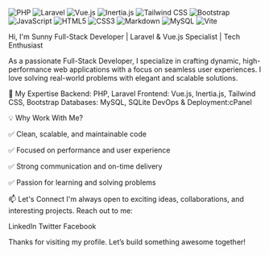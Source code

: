 ![PHP](https://img.shields.io/badge/PHP-777BB4?style=flat&logo=php&logoColor=white)
![Laravel](https://img.shields.io/badge/Laravel-F05340?style=flat&logo=laravel&logoColor=white)
![Vue.js](https://img.shields.io/badge/Vue.js-42B883?style=flat&logo=vue.js&logoColor=white)
![Inertia.js](https://img.shields.io/badge/Inertia.js-3A3A3A?style=flat)
![Tailwind CSS](https://img.shields.io/badge/Tailwind_CSS-06B6D4?style=flat&logo=tailwindcss&logoColor=white)
![Bootstrap](https://img.shields.io/badge/Bootstrap-7952B3?style=flat&logo=bootstrap&logoColor=white)
![JavaScript](https://img.shields.io/badge/JavaScript-F7DF1E?style=flat&logo=javascript&logoColor=black)
![HTML5](https://img.shields.io/badge/HTML5-E34F26?style=flat&logo=html5&logoColor=white)
![CSS3](https://img.shields.io/badge/CSS3-1572B6?style=flat&logo=css3&logoColor=white)
![Markdown](https://img.shields.io/badge/Markdown-000000?style=flat&logo=markdown&logoColor=white)
![MySQL](https://img.shields.io/badge/MySQL-4479A1?style=flat&logo=mysql&logoColor=white)
![Vite](https://img.shields.io/badge/Vite-646CFF?style=flat&logo=vite&logoColor=white)



Hi, I'm Sunny
Full-Stack Developer | Laravel & Vue.js Specialist | Tech Enthusiast

As a passionate Full-Stack Developer, I specialize in crafting dynamic, high-performance web applications with a focus on seamless user experiences. I love solving real-world problems with elegant and scalable solutions.

💼 My Expertise
Backend: PHP, Laravel
Frontend: Vue.js, Inertia.js, Tailwind CSS, Bootstrap
Databases: MySQL, SQLite
DevOps & Deployment:cPanel

💡 Why Work With Me? 

✅ Clean, scalable, and maintainable code

✅ Focused on performance and user experience

✅ Strong communication and on-time delivery

✅ Passion for learning and solving problems

📫 Let's Connect
I'm always open to exciting ideas, collaborations, and interesting projects.
Reach out to me:

LinkedIn
Twitter
Facebook

Thanks for visiting my profile. Let’s build something awesome together!
